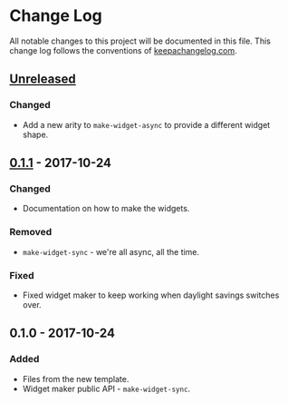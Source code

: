 # Change Log
All notable changes to this project will be documented in this file. This change log follows the conventions of [keepachangelog.com](http://keepachangelog.com/).

## [Unreleased]
### Changed
- Add a new arity to `make-widget-async` to provide a different widget shape.

## [0.1.1] - 2017-10-24
### Changed
- Documentation on how to make the widgets.

### Removed
- `make-widget-sync` - we're all async, all the time.

### Fixed
- Fixed widget maker to keep working when daylight savings switches over.

## 0.1.0 - 2017-10-24
### Added
- Files from the new template.
- Widget maker public API - `make-widget-sync`.

[Unreleased]: https://github.com/your-name/double-booking/compare/0.1.1...HEAD
[0.1.1]: https://github.com/your-name/double-booking/compare/0.1.0...0.1.1
